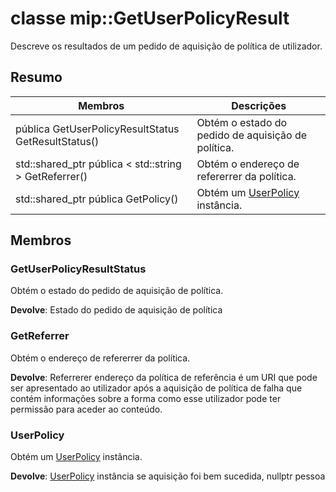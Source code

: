 # <a name="class-mipgetuserpolicyresult"></a>classe mip::GetUserPolicyResult 
Descreve os resultados de um pedido de aquisição de política de utilizador.
  
## <a name="summary"></a>Resumo
 Membros                        | Descrições                                
--------------------------------|---------------------------------------------
 pública GetUserPolicyResultStatus GetResultStatus()  |  Obtém o estado do pedido de aquisição de política.
std::shared_ptr pública < std::string > GetReferrer()  |  Obtém o endereço de refererrer da política.
std::shared_ptr pública<UserPolicy> GetPolicy()  |  Obtém um [UserPolicy](class_mip_userpolicy.md) instância.
  
## <a name="members"></a>Membros
  
### <a name="getuserpolicyresultstatus"></a>GetUserPolicyResultStatus
Obtém o estado do pedido de aquisição de política.

  
**Devolve**: Estado do pedido de aquisição de política
  
### <a name="getreferrer"></a>GetReferrer
Obtém o endereço de refererrer da política.

  
**Devolve**: Referrerer endereço da política de referência é um URI que pode ser apresentado ao utilizador após a aquisição de política de falha que contém informações sobre a forma como esse utilizador pode ter permissão para aceder ao conteúdo.
  
### <a name="userpolicy"></a>UserPolicy
Obtém um [UserPolicy](class_mip_userpolicy.md) instância.

  
**Devolve**: [UserPolicy](class_mip_userpolicy.md) instância se aquisição foi bem sucedida, nullptr pessoa
